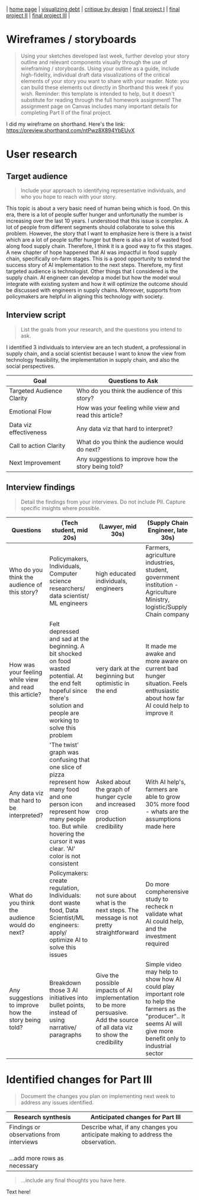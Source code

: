 | [home page](https://asuyanto.github.io/tswd-portfolio/) | [visualizing debt](visualizing-government-debt) | [critique by design](critique-by-design) | [final project I](final-project-part-one) | [final project II](final-project-part-two) | [final project III](final-project-part-three) |

# Wireframes / storyboards
> Using your sketches developed last week, further develop your story outline and relevant components visually through the use of wireframing / storyboards. Using your outline as a guide, include high-fidelity, individual draft data visualizations of the critical elements of your story you want to share with your reader. Note: you can build these elements out directly in Shorthand this week if you wish.  Reminder: this template is intended to help, but it doesn't substitute for reading through the full homework assignment!  The assignment page on Canvas includes many important details for completing Part II of the final project. 

I did my wireframe on shorthand. Here's the link: https://preview.shorthand.com/ntPwz8X894YbEUvX

# User research 

## Target audience
> Include your approach to identifying representative individuals, and who you hope to reach with your story.

This topic is about a very basic need of human being which is food. On this era, there is a lot of people suffer hunger and unfortunatly the number is increasing over the last 10 years. I understood that this issue is complex. A lot of people from different segments should collaborate to solve this problem. However, the story that I want to emphasize here is there is a twist which are a lot of people suffer hunger but there is also a lot of wasted food along food supply chain. Therefore, I think it is a good way to fix this stages.
A new chapter of hope happened that AI was impactful in food supply chain, specifically on-farm stages. This is a good opportunity to extend the success story of AI implementation to the next steps. Therefore, my first targeted audience is technologist. Other things that I considered is the supply chain. AI engineer can develop a model but how the model woul integrate with existing system and how it will optimize the outcome should be discussed with engineers in supply chains. Moreover, supports from policymakers are helpful in aligning this technology with society.

## Interview script
> List the goals from your research, and the questions you intend to ask.

I identified 3 individuals to interview are an tech student, a professional in supply chain, and a social scientist because I want to know the view from technology feasibility, the implementation in supply chain, and also the social perspectives.

| Goal | Questions to Ask |
|------|------------------|
|   Targeted Audience Clarity  | Who do you think the audience of this story? |
|   Emotional Flow   | How was your feeling while view and read this article? |
|   Data viz effectiveness   | Any data viz that hard to interpret? |
|   Call to action Clarity   | What do you think the audience would do next? |
|   Next Improvement   | Any suggestions to improve how the story being told? |


## Interview findings
> Detail the findings from your interviews.  Do not include PII.  Capture specific insights where possible.

| Questions               | (Tech student, mid 20s) | (Lawyer, mid 30s)| (Supply Chain Engineer, late 30s) |
|-------------------------|--------------------|--------------------|------------------|
| Who do you think the audience of this story? | Policymakers, Individuals, Computer science researchers/ data scientist/ ML engineers|high educated individuals, engineers| Farmers, agriculture industries, student, government institution - Agriculture Ministry, logistic/Supply Chain company |
| How was your feeling while view and read this article?| Felt depressed and sad at the beginning. A bit shocked on food wasted potential. At the end felt hopeful since there's solution and people are working to solve this problem|very dark at the beginning but optimistic in the end| It made me awake and more aware on current bad hunger situation. Feels enthusiastic about how far AI could help to improve it|
| Any data viz that hard to be interpreted? |'The twist' graph was confusing that one slice of pizza represent how many food and one person icon represent how many people too. But while hovering the cursor it was clear. 'AI' color is not consistent| Asked about the graph of hunger cycle and increased crop production credibility |With AI help's, farmers are able to grow 30% more food - whats are the assumptions made here|
| What do you think the audience would do next? | Policymakers: create regulation, Individuals: dont waste food, Data Scientist/ML engineers: apply/ optimize AI to solve this issues | not sure about what is the next steps. The message is not pretty straightforward |Do more compherensive study to recheck n validate what AI could help, and the investment required|
| Any suggestions to improve how the story being told? | Breakdown those 3 AI initiatives into bullet points, instead of using narrative/ paragraphs | Give the possible impacts of AI implementation to be more persuasive. Add the source of all data viz to show the credibility |Simple video may help to show how AI could play important role to help the farmers as the "producer".. It seems AI will give more benefit only to industrial sector|

# Identified changes for Part III
> Document the changes you plan on implementing next week to address any issues identified.  


| Research synthesis                       | Anticipated changes for Part III                                                |
|------------------------------------------|---------------------------------------------------------------------------------|
| Findings or observations from interviews | Describe what, if any changes you anticipate making to address the observation. |
|                                          |                                                                                 |
|                                          |                                                                                 |
|                                          |                                                                                 |
| ...add more rows as necessary            |                                                                                 |

> ...include any final thoughts you have here. 

Text here!

